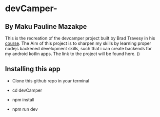 # devCamper-

## By Maku Pauline Mazakpe

This is the recreation of the devcamper project built by Brad Travesy in his [course](https://www.udemy.com/course/nodejs-api-masterclass/learn/lecture/16581786?start=60#questions). The Aim of this project is to sharpen my skills by learning proper nodejs backened development skills, such that i can create backends for my android kotlin apps. The link to the project will be found here. ()

## Installing this app

- Clone this github repo in your terminal

- cd devCamper

- npm install

- npm run dev
